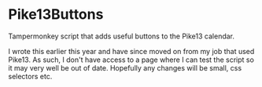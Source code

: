 # Pike13Buttons
Tampermonkey script that adds useful buttons to the Pike13 calendar.

I wrote this earlier this year and have since moved on from my job that used Pike13. As such, I don't have access to a page where I  can test the script so it may very well be out of date. Hopefully any changes will be small, css selectors etc. 

